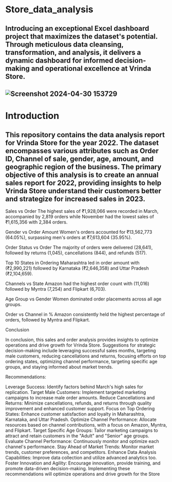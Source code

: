 # Store_data_analysis
## Introducing an exceptional Excel dashboard project that maximizes the dataset's potential. Through meticulous data cleansing, transformation, and analysis, it delivers a dynamic dashboard for informed decision-making and operational excellence at Vrinda Store.

## ![Screenshot 2024-04-30 153729](https://github.com/ashimor/Store_data_analysis_using_Excel/assets/132847132/3bb90d9c-8844-4c92-9706-13ff41da7880)

# Introduction
## This repository contains the data analysis report for Vrinda Store for the year 2022. The dataset encompasses various attributes such as Order ID, Channel of sale, gender, age, amount, and geographic region of the business. The primary objective of this analysis is to create an annual sales report for 2022, providing insights to help Vrinda Store understand their customers better and strategize for increased sales in 2023.

Sales vs Order
The highest sales of ₹1,928,066 were recorded in March, accompanied by 2,819 orders while November had the lowest sales of ₹1,615,356 with 2,384 orders.

Gender vs Order Amount
Women's orders accounted for ₹13,562,773 (64.05%), surpassing men's orders at ₹7,613,604 (35.95%).

Order Status vs Order
The majority of orders were delivered (28,641), followed by returns (1,045), cancellations (844), and refunds (517).

Top 10 States in Ordering
Maharashtra led in order amount with (₹2,990,221) followed by Karnataka (₹2,646,358) and Uttar Pradesh (₹2,104,659).

Channels vs State
Amazon had the highest order count with (11,016) followed by Myntra (7,254) and Flipkart (6,703).

Age Group vs Gender
Women dominated order placements across all age groups.

Order vs Channel in %
Amazon consistently held the highest percentage of orders, followed by Myntra and Flipkart.

Conclusion

In conclusion, this sales and order analysis provides insights to optimize operations and drive growth for Vrinda Store. Suggestions for strategic decision-making include leveraging successful sales months, targeting male customers, reducing cancellations and returns, focusing efforts on top ordering states, optimizing channel performance, targeting specific age groups, and staying informed about market trends.

Recommendations:

Leverage Success: Identify factors behind March's high sales for replication.
Target Male Customers: Implement targeted marketing campaigns to increase male order amounts.
Reduce Cancellations and Returns: Minimize cancellations, refunds, and returns through quality improvement and enhanced customer support.
Focus on Top Ordering States: Enhance customer satisfaction and loyalty in Maharashtra, Karnataka, and Uttar Pradesh.
Optimize Channel Performance: Allocate resources based on channel contributions, with a focus on Amazon, Myntra, and Flipkart.
Target Specific Age Groups: Tailor marketing campaigns to attract and retain customers in the "Adult" and "Senior" age groups.
Evaluate Channel Performance: Continuously monitor and optimize each channel's performance.
Stay Ahead of Market Trends: Monitor market trends, customer preferences, and competitors.
Enhance Data Analysis Capabilities: Improve data collection and utilize advanced analytics too.
Foster Innovation and Agility: Encourage innovation, provide training, and promote data-driven decision-making. Implementing these recommendations will optimize operations and drive growth for the Store
